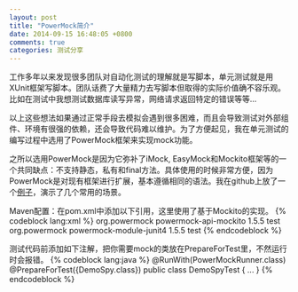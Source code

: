 ```yaml
---
layout: post
title: "PowerMock简介"
date: 2014-09-15 16:48:05 +0800
comments: true
categories: 测试分享
---
```

工作多年以来发现很多团队对自动化测试的理解就是写脚本，单元测试就是用XUnit框架写脚本。团队话费了大量精力去写脚本但取得的实际价值确不容乐观。比如在测试中我想测试数据库读写异常，网络请求返回特定的错误等等...

<!--more-->
以上这些想法如果通过正常手段去模拟会遇到很多困难，而且会导致测试对外部组件、环境有很强的依赖，还会导致代码难以维护。为了方便起见，我在单元测试的编写过程中选用了PowerMock框架来实现mock功能。

之所以选用PowerMock是因为它弥补了iMock, EasyMock和Mockito框架等的一个共同缺点：不支持静态，私有和final方法。具体使用的时候非常方便，因为PowerMock是对现有框架进行扩展，基本遵循相同的语法。我在github上放了一个[例子](https://github.com/yingl/PowerMockDemo)，演示了几个常用的场景。

Maven配置：在pom.xml中添加以下引用，这里使用了基于Mockito的实现。
{% codeblock lang:xml %}
<dependency>
    <groupId>org.powermock</groupId>
    <artifactId>powermock-api-mockito</artifactId>
    <version>1.5.5</version>
    <scope>test</scope>
</dependency>
<dependency>
    <groupId>org.powermock</groupId>
    <artifactId>powermock-module-junit4</artifactId>
    <version>1.5.5</version>
    <scope>test</scope>
</dependency>
{% endcodeblock %}

测试代码前添加如下注解，把你需要mock的类放在PrepareForTest里，不然运行时会报错。
{% codeblock lang:java %}
@RunWith(PowerMockRunner.class)
@PrepareForTest({DemoSpy.class})
public class DemoSpyTest {
  ...
}
{% endcodeblock %}